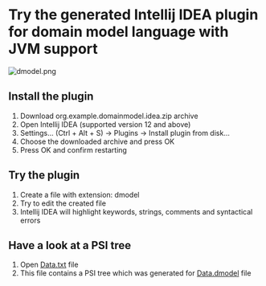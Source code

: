 # Try the generated Intellij IDEA plugin for domain model language with JVM support

![dmodel.png](https://raw.github.com/akosyakov/domainmodel-idea-plugin/master/dmodel.png)

## Install the plugin
1. Download org.example.domainmodel.idea.zip archive
2. Open Intellij IDEA (supported version 12 and above)
3. Settings... (Ctrl + Alt + S) -> Plugins -> Install plugin from disk...
4. Choose the downloaded archive and press OK
5. Press OK and confirm restarting

## Try the plugin
1. Create a file with extension: dmodel
2. Try to edit the created file
3. Intellij IDEA will highlight keywords, strings, comments and syntactical errors

## Have a look at a PSI tree
1. Open [Data.txt](https://github.com/akosyakov/domainmodel-idea-plugin/blob/master/testData/Data.txt) file
2. This file contains a PSI tree which was generated for [Data.dmodel](https://github.com/akosyakov/domainmodel-idea-plugin/blob/master/testData/Data.dmodel) file

